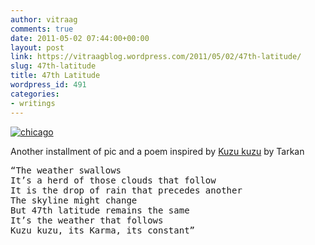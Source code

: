 ```yaml
---
author: vitraag
comments: true
date: 2011-05-02 07:44:00+00:00
layout: post
link: https://vitraagblog.wordpress.com/2011/05/02/47th-latitude/
slug: 47th-latitude
title: 47th Latitude
wordpress_id: 491
categories:
- writings
---
```


[![chicago]({{site.images}}/2011/05/chicago_thumb.jpg)]({{site.images}}/2011/05/chicago.jpg)

Another installment of pic and a poem inspired by [Kuzu kuzu](http://www.youtube.com/watch?v=Ew2o0DnXpCI) by Tarkan

<pre>
“The weather swallows
It’s a herd of those clouds that follow
It is the drop of rain that precedes another
The skyline might change
But 47th latitude remains the same
It’s the weather that follows
Kuzu kuzu, its Karma, its constant”
</pre>